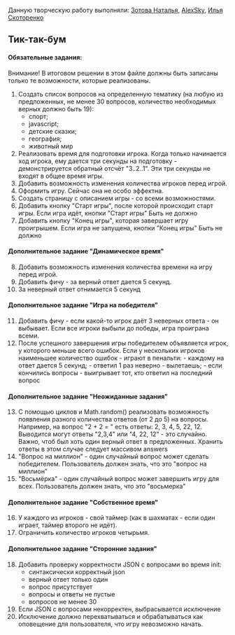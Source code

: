 Данную творческую работу выполняли: <a href="https://github.com/Zotova2008">Зотова Наталья</a>, <a href="https://github.com/AlexSky23">AlexSky</a>, <a href="https://github.com/IlyaPupkin83">Илья Скоторенко</a>

## Тик-так-бум

#### Обязательные задания:

Внимание! В итоговом решении в этом файле должны быть записаны только
те возможности, которые реализованы.

1. Создать список вопросов на определенную тематику (на любую из предложенных,
   не менее 30 вопросов,
   количество необходимых верных должно быть 19):
   - спорт;
   - javascript;
   - детские сказки;
   - география;
   - животный мир
2. Реализовать время для подготовки игрока.
   Когда только начинается ход игрока, ему дается три секунды на
   подготовку - демонстрируется обратный отсчёт "3..2..1".
   Эти три секунды не входят в общее время игры.
3. Добавить возможность изменения количества игроков перед игрой.
4. Оформить игру. Сейчас она не особо эффектна.
5. Создать страницу с описанием игры - со всеми возможностями.
6. Добавить кнопку "Старт игры", после которой происходит старт игры.
   Если игра идёт, кнопки "Старт игры" Быть не должно
7. Добавить кнопку "Конец игры", которая завершает игру проигрышем.
   Если игра не запущена, кнопки "Конец игры" Быть не должно

#### Дополнительное задание "Динамическое время"

8. Добавить возможность изменения количества времени на игру перед
   игрой.
9. Добавить фичу - за верный ответ дается 5 секунд.
10. За неверный ответ отнимается 5 секунд

#### Дополнительное задание "Игра на победителя"

11. Добавить фичу - если какой-то игрок даёт 3 неверных ответа - он
    выбывает. Если все игроки выбыли до победы, игра проиграна всеми.
12. После успешного завершения игры победителем объявляется игрок,
    у которого меньше всего ошибок.
    Если у нескольких игроков наименьшее количество ошибок - играют в
    пенальти: - каждому на ответ дается 5 секунд; - ответил 1 раз неверно - вылетаешь; - если кончились вопросы - выигрывает тот, кто ответил на последний вопрос

#### Дополнительное задание "Неожиданные задания"

13. С помощью циклов и Math.random() реализовать возможность появления разного
    количества ответов (от 2 до 5) на вопросы.
    Например, на вопрос "2 + 2 = " есть ответы: 2, 3, 4, 5, 22, 12.
    Выводится могут ответы "2,3,4" или "4, 22, 12" - это случайно.
    Важно, чтоб был хоть один верный ответ в предложенных.
    Хранить ответы в этом случае следует массивом answers
14. "Вопрос на миллион" - один случайный вопрос может сделать победителем.
    Пользователь должен знать, что это "вопрос на миллион"
15. "Восьмёрка" - один случайный вопрос может завершить игру для всех.
    Пользователь должен знать, что это "восьмерка"

#### Дополнительное задание "Собственное время"

16. У каждого из игроков - свой таймер
    (как в шахматах - если один играет, таймер второго не идёт).
17. Ограничить количество игроков четырьмя.

#### Дополнительное задание "Сторонние задания"

18. Добавить проверку корректности JSON с вопросами во время init:
    - синтаксически корректный json
    - верный ответ только один
    - вопрос присутствует
    - вопросы и ответы не пустые
    - вопросов не менее 30
19. Если JSON с вопросами некорректен, выбрасывается исключение
20. Исключение должно перехватываться и обрабатываться как оповещение
    для пользователя, что игру невозможно начать.
